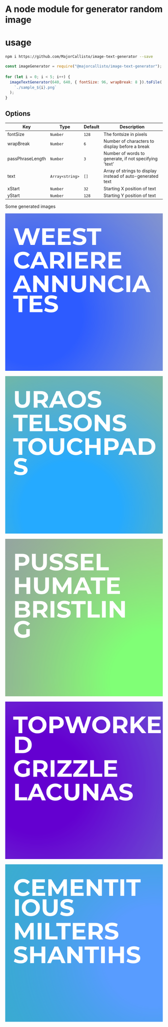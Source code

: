 # A node module for generator random image

# usage

```bash
npm i https://github.com/MajorCallisto/image-text-generator --save
```

```javascript
const imageGenerator = require("@majorcallisto/image-text-generator");

for (let i = 0; i < 5; i++) {
  imageTextGenerator(640, 640, { fontSize: 96, wrapBreak: 8 }).toFile(
    `./sample_${i}.png`
  );
}
```

## Options

| Key              | Type            | Default | Description                                                |
| ---------------- | --------------- | ------- | ---------------------------------------------------------- |
| fontSize         | `Number`        | `128`   | The fontsize in pixels                                     |
| wrapBreak        | `Number`        | `6`     | Number of characters to display before a break             |
| passPhraseLength | `Number`        | `3`     | Number of words to generate, if not specifying 'text'      |
| text             | `Array<string>` | `[]`    | Array of strings to display instead of auto-generated text |
| xStart           | `Number`        | `32`    | Starting X position of text                                |
| yStart           | `Number`        | `128`   | Starting Y position of text                                |

Some generated images

![sample_0](./sample/sample_0.png)

![sample_1](./sample/sample_1.png)

![sample_2](./sample/sample_2.png)

![sample_3](./sample/sample_3.png)

![sample_4](./sample/sample_4.png)
